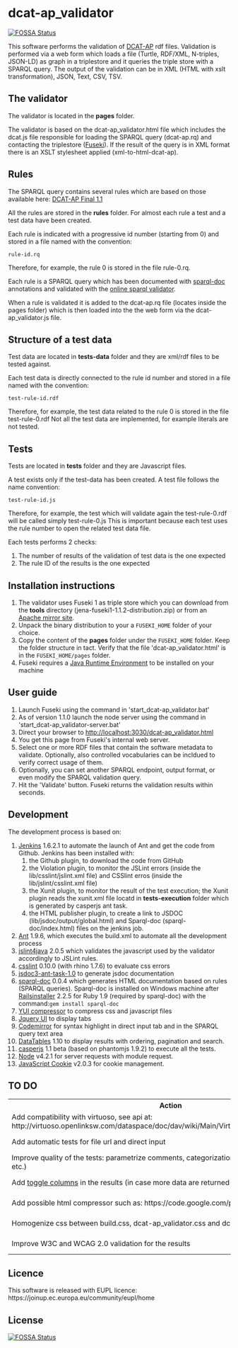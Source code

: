 # dcat-ap_validator
[![FOSSA Status](https://app.fossa.io/api/projects/git%2Bhttps%3A%2F%2Fgithub.com%2FSEMICeu%2Fdcat-ap_validator.svg?type=shield)](https://app.fossa.io/projects/git%2Bhttps%3A%2F%2Fgithub.com%2FSEMICeu%2Fdcat-ap_validator?ref=badge_shield)


This software performs the validation of <a href="https://joinup.ec.europa.eu/asset/dcat_application_profile/description">DCAT-AP</a> rdf files.
Validation is performed via a web form which loads a file (Turtle, RDF/XML, N-triples, JSON-LD) as graph in a triplestore and it queries the triple store with a SPARQL query.
The output of the validation can be in XML (HTML with xslt transformation), JSON, Text, CSV, TSV.

<h2>The validator</h2>
The validator is located in the <b>pages</b> folder.

The validator is based on the dcat-ap_validator.html file which includes the dcat.js file responsible for loading the SPARQL query (dcat-ap.rq) and contacting the triplestore (<a href="http://jena.apache.org/documentation/serving_data/">Fuseki</a>).
If the result of the query is in XML format there is an XSLT stylesheet applied (xml-to-html-dcat-ap).

<h2>Rules</h2>

The SPARQL query contains several rules which are based on those available here:
<a href="https://joinup.ec.europa.eu/asset/dcat_application_profile/asset_release/dcat-application-profile-data-portals-europe-final">DCAT-AP Final 1.1</a>

All the rules are stored in the <b>rules</b> folder. For almost each rule a test and a test data have been created.

Each rule is indicated with a progressive id number (starting from 0) and stored in a file named with the convention:

<code>rule-id.rq</code>

Therefore, for example, the rule 0 is stored in the file rule-0.rq.

Each rule is a SPARQL query which has been documented with <a href="https://github.com/ldodds/sparql-doc">sparql-doc</a> annotations and validated with the <a href="http://www.sparql.org/query-validator.html">online sparql validator</a>.

When a rule is validated it is added to the dcat-ap.rq file (locates inside the pages folder) which is then loaded into the the web form via the dcat-ap_validator.js file.

<h2>Structure of a test data</h2>
Test data are located in <b>tests-data</b> folder and they are xml/rdf files to be tested against.

Each test data is directly connected to the rule id number and stored in a file named with the convention:

<code>test-rule-id.rdf</code>

Therefore, for example, the test data related to the rule 0 is stored in the file test-rule-0.rdf
Not all the test data are implemented, for example literals are not tested.

<h2>Tests</h2>
Tests are located in <b>tests</b> folder and they are Javascript files.

A test exists only if the test-data has been created. A test file follows the name convention:

<code>test-rule-id.js</code>

Therefore, for example, the test which will validate again the test-rule-0.rdf will be called simply test-rule-0.js
This is important because each test uses the rule number to open the related test data file.

Each tests performs 2 checks:
<ol>
	<li>The number of results of the validation of test data is the one expected</li>
	<li>The rule ID of the results is the one expected</li>
</ol>

<h2>Installation instructions</h2>
<ol>
	<li>The validator uses Fuseki 1 as triple store which you can download from the <b>tools</b> directory (jena-fuseki1-1.1.2-distribution.zip) or from an <a href="http://www.apache.org/dist/jena/">Apache mirror site</a>.</li>
	<li>Unpack the binary distribution to your a <code>FUSEKI_HOME</code> folder of your choice.</li>
	<li>Copy the content of the <b>pages</b> folder under the <code>FUSEKI_HOME</code> folder. Keep the folder structure in tact. Verify that the file 'dcat-ap_validator.html' is in the <code>FUSEKI_HOME/pages</code> folder.</li>
	<li>Fuseki requires a <a href="http://www.oracle.com/technetwork/java/javase/downloads/java-se-jre-7-download-432155.html">Java Runtime Environment</a> to be installed on your machine</li>
</ol>

<h2>User guide</h2>
<ol>
	<li>Launch Fuseki using the command in 'start_dcat-ap_validator.bat'</li>
    <li>As of version 1.1.0 launch the node server using the command in 'start_dcat-ap_validator-server.bat'</li>
	<li>Direct your browser to <a href="http://localhost:3030/dcat-ap_validator.html">http://localhost:3030/dcat-ap_validator.html</a></li>
	<li>You get this page from Fuseki's internal web server.</li>
	<li>Select one or more RDF files that contain the software metadata to validate. Optionally, also controlled vocabularies can be incldued to verify correct usage of them.</li>
	<li>Optionally, you can set another SPARQL endpoint, output format, or even modify the SPARQL validation query. </li>
	<li>Hit the 'Validate' button. Fuseki returns the validation results within seconds.</li>
</ol>
<h2>Development</h2>
The development process is based on:
<ol>
	<li><a href="https://jenkins-ci.org/">Jenkins</a> 1.6.2.1 to automate the launch of Ant and get the code from Github. Jenkins has been installed with:
		<ol>
			<li>the Github plugin, to download the code from GitHub</li>
			<li>the Violation plugin, to monitor the JSLint errors (inside the lib/csslint/jslint.xml file) and CSSlint erros (inside the lib/jslint/csslint.xml file)</li>
			<li>the Xunit plugin, to monitor the result of the test execution; the Xunit plugin reads the xunit.xml file locatd in <b>tests-execution</b> folder which is generated by casperjs ant task.</li>
			<li>the HTML publisher plugin, to create a link to JSDOC (lib/jsdoc/output/global.html) and Sparql-doc (sparql-doc/index.html) files on the jenkins job.</li>
			</ol>
	</li>
	<li><a href="http://ant.apache.org/">Ant</a> 1.9.6, which executes the build.xml to automate all the development process</li>
	<li><a href="https://code.google.com/p/jslint4java/">jslint4java</a> 2.0.5 which validates the javascript used by the validator accordingly to JSLint rules.</li>
	<li><a href="https://github.com/CSSLint/csslint">csslint</a> 0.10.0 (with rhino 1.7.6) to evaluate css errors</li>
	<li><a href="https://github.com/jannon/jsdoc3-ant-task">jsdoc3-ant-task-1.0</a> to generate jsdoc documentation</li>
	<li><a href="https://github.com/ldodds/sparql-doc">sparql-doc</a> 0.0.4 which generates HTML documentation based on rules (SPARQL queries). Sparql-doc is installed on Windows machine after <a href="http://railsinstaller.org/en">Railsinstaller</a> 2.2.5 for Ruby 1.9 (required by sparql-doc) with the command:<code>gem install sparql-doc</code></li>
	<li><a href="http://claude.betancourt.us/compress-javascript-and-css-as-part-of-your-build-process/">YUI compressor</a> to compress css and javascript files</li>
	<li><a href="https://jqueryui.com/">Jquery UI</a> to display tabs</li>
	<li><a href="https://codemirror.net/mode/index.html">Codemirror</a> for syntax highlight in direct input tab and in the SPARQL query text area</li>
	<li><a href="https://www.datatables.net/">DataTables</a> 1.10 to display results with ordering, pagination and search.</li>
	<li><a href="https://casperjs.org">casperjs</a> 1.1 beta (based on phantomjs 1.9.2) to execute all the tests.</li>
	<li><a href="https://nodejs.org/en/">Node</a> v4.2.1 for server requests with module request.</li>
	<li><a href="https://github.com/js-cookie/js-cookie">JavaScript Cookie</a> v2.0.3 for cookie management.</li>
</ol>

<h2>TO DO</h2>
<table>
	<tr><th>Action</th><th>Priority</th><th>Status</th></tr>
	<tr><td>Add compatibility with virtuoso, see api at: http://virtuoso.openlinksw.com/dataspace/doc/dav/wiki/Main/VirtGraphProtocolCURLExamples</td><td>High</td><td>Not done</td></tr>
	<tr><td>Add automatic tests for file url and direct input</td><td>Medium</td><td>Not done</td></tr>
	<tr><td>Improve quality of the tests: parametrize comments, categorization by node (dataset, agent, etc.)</td><td>Medium</td><td>Not done</td></tr>
	<tr><td>Add <a href="https://datatables.net/examples/api/show_hide.html">toggle columns</a> in the results (in case more data are returned->better queries)</td><td>Medium</td><td>Not done</td></tr>
	<tr><td>Add possible html compressor such as: https://code.google.com/p/htmlcompressor/</td><td>Low</td><td>Not done</td></tr>
	<tr><td>Homogenize css between build.css, dcat-ap_validator.css and dcat-ap_validator-results.css</td><td>Low</td><td>Not done</td></tr>
	<tr><td>Improve W3C and WCAG 2.0 validation for the results</td><td>Low</td><td>Not done</td></tr>
</table>

<h2>Licence</h2>
This software is released with EUPL licence: https://joinup.ec.europa.eu/community/eupl/home

## License
[![FOSSA Status](https://app.fossa.io/api/projects/git%2Bhttps%3A%2F%2Fgithub.com%2FSEMICeu%2Fdcat-ap_validator.svg?type=large)](https://app.fossa.io/projects/git%2Bhttps%3A%2F%2Fgithub.com%2FSEMICeu%2Fdcat-ap_validator?ref=badge_large)